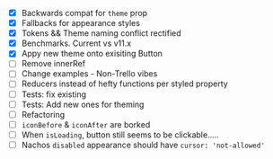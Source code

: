 - [x] Backwards compat for `theme` prop
- [x] Fallbacks for appearance styles
- [x] Tokens && Theme naming conflict rectified
- [x] Benchmarks. Current vs v11.x
- [x] Appy new theme onto exisiting Button
- [ ] Remove innerRef
- [ ] Change examples - Non-Trello vibes
- [ ] Reducers instead of hefty functions per styled property
- [ ] Tests: fix existing
- [ ] Tests: Add new ones for theming
- [ ] Refactoring
- [ ] `iconBefore` & `iconAfter` are borked
- [ ] When `isLoading`, button still seems to be clickable.....
- [ ] Nachos `disabled` appearance should have `cursor: 'not-allowed'`